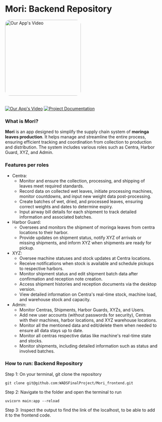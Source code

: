 # Mori: Backend Repository

<img src="Mori.png" alt="Our App's Video" style="border-radius: 15px; margin-bottom: 20px; width: 250px;">


[![Our App's Video](https://img.shields.io/badge/Our%20App's%20Promo%20Video-Watch-red?logo=youtube)](https://www.youtube.com/watch?v=NWyZfkSVxP8)
[![Project Documentation](https://img.shields.io/badge/Project%20Documentation-Read-blue?logo=microsoft-word)](https://drive.google.com/file/d/1H2l_C8Pp526vc9zQG0F9yThzrXiQZu6I/view?usp=sharing)


### What is Mori?
**Mori** is an app designed to simplify the supply chain system of **moringa leaves production**. It helps manage and streamline the entire process, ensuring efficient tracking and coordination from collection to production and distribution. The system includes various roles such as Centra, Harbor Guard, XYZ, and Admin. 


### Features per roles
 - Centra: 
    - Monitor and ensure the collection, processing, and shipping of leaves meet required standards.
    - Record data on collected wet leaves, initiate processing machines, monitor countdowns, and input new weight data post-processing.
    - Create batches of wet, dried, and processed leaves, ensuring correct weights and dates to determine expiry.
    - Input airway bill details for each shipment to track detailed information and associated batches.
 - Harbor Guard: 
    - Oversees and monitors the shipment of moringa leaves from centra locations to their harbor. 
    - Provide updates on shipment status, notify XYZ of arrivals or missing shipments, and inform XYZ when shipments are ready for pickup.
 - XYZ: 
    - Oversee machine statuses and stock updates at Centra locations.
    - Receive notifications when stock is available and schedule pickups to respective harbors.
    - Monitor shipment status and edit shipment batch data after confirmation and reception note creation.
    - Access shipment histories and reception documents via the desktop version.
    - View detailed information on Centra's real-time stock, machine load, and warehouse stock and capacity.
 - Admin: 
    - Monitor Centras, Shipments, Harbor Guards, XYZs, and Users.
    - Add new user accounts (without passwords for security), Centras with their machines, harbor locations, and XYZ warehouse locations.
    - Monitor all the mentioned data and edit/delete them when needed to ensure all data stays up to date. 
    - Monitor all centras respective datas like machine's real-time state and stocks.
    - Monitor shipments, including detailed information such as status and involved batches.


### How to run: Backend Repository

Step 1: On your terminal, git clone the repository
```
git clone git@github.com:WADSFinalProject/Mori_frontend.git
```

Step 2: Navigate to the folder and open the terminal to run
```
uvicorn main:app --reload
```

Step 3: Inspect the output to find the link of the localhost, to be able to add it to the frontend code. 
